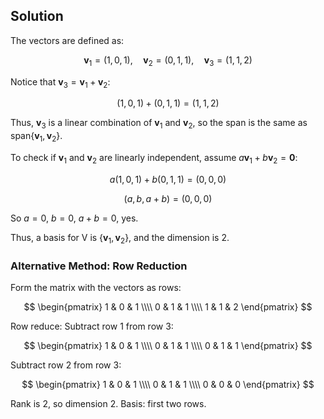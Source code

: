 <!-- 8. Let V be the subspace of R3spanned by {(1,0,1),(0,1,1),(1,1,2)}. Find a basis
for V and compute its dimension. -->

## Solution

The vectors are defined as:

$$
\mathbf{v}_1 = (1, 0, 1), \quad \mathbf{v}_2 = (0, 1, 1), \quad \mathbf{v}_3 = (1, 1, 2)
$$

Notice that $\mathbf{v}_3 = \mathbf{v}_1 + \mathbf{v}_2$:

$$
(1, 0, 1) + (0, 1, 1) = (1, 1, 2)
$$

Thus, $\mathbf{v}_3$ is a linear combination of $\mathbf{v}_1$ and $\mathbf{v}_2$, so the span is the same as span{$\mathbf{v}_1, \mathbf{v}_2$}.

To check if $\mathbf{v}_1$ and $\mathbf{v}_2$ are linearly independent, assume $a \mathbf{v}_1 + b \mathbf{v}_2 = \mathbf{0}$:

$$
a(1, 0, 1) + b(0, 1, 1) = (0, 0, 0)
$$

$$
(a, b, a + b) = (0, 0, 0)
$$

So $a = 0$, $b = 0$, $a + b = 0$, yes.

Thus, a basis for V is {$\mathbf{v}_1, \mathbf{v}_2$}, and the dimension is 2.

### Alternative Method: Row Reduction

Form the matrix with the vectors as rows:

$$
\begin{pmatrix}
1 & 0 & 1 \\\\
0 & 1 & 1 \\\\
1 & 1 & 2
\end{pmatrix}
$$

Row reduce:
Subtract row 1 from row 3:

$$
\begin{pmatrix}
1 & 0 & 1 \\\\
0 & 1 & 1 \\\\
0 & 1 & 1
\end{pmatrix}
$$

Subtract row 2 from row 3:

$$
\begin{pmatrix}
1 & 0 & 1 \\\\
0 & 1 & 1 \\\\
0 & 0 & 0
\end{pmatrix}
$$

Rank is 2, so dimension 2. Basis: first two rows.
